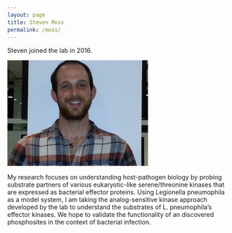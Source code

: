 ```yaml
---
layout: page
title: Steven Moss
permalink: /moss/
---
```

Steven joined the lab in 2016. 

![wong pic](../img/moss.jpg)



My research focuses on understanding host-pathogen biology by probing substrate partners of various eukaryotic-like serene/threonine kinases that are expressed as bacterial effector proteins. Using Legionella pneumophila as a model system, I am taking the analog-sensitive kinase approach developed by the lab to understand the substrates of L. pneumophila’s effector kinases. We hope to validate the functionality of an discovered phosphosites in the context of bacterial infection.
